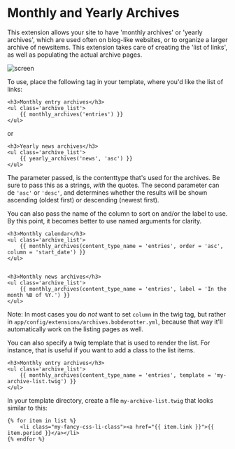 Monthly and Yearly Archives
===========================

This extension allows your site to have 'monthly archives' or 'yearly
archives', which are used often on blog-like websites, or to organize a larger
archive of newsitems. This extension takes care of creating the 'list of links', as well as populating the actual archive pages.

![screen](https://cloud.githubusercontent.com/assets/1833361/8061500/65de807a-0ecb-11e5-9851-afb4b6772419.png)

To use, place the following tag in your template, where you'd like the list of links:

```twig
<h3>Monthly entry archives</h3>
<ul class='archive_list'>
    {{ monthly_archives('entries') }}
</ul>
```

or

```twig
<h3>Yearly news archives</h3>
<ul class='archive_list'>
    {{ yearly_archives('news', 'asc') }}
</ul>
```

The parameter passed, is the contenttype that's used for the archives. Be sure to pass this as a strings, _with_ the quotes. The second parameter can de `'asc'` or `'desc'`, and determines whether the results will be shown ascending (oldest first) or descending (newest first).

You can also pass the name of the column to sort on and/or the label to use. By this point, it becomes better to use named arguments for clarity.

```twig
<h3>Monthly calendar</h3>
<ul class='archive_list'>
    {{ monthly_archives(content_type_name = 'entries', order = 'asc', column = 'start_date') }}
</ul>


<h3>Monthly news archives</h3>
<ul class='archive_list'>
    {{ monthly_archives(content_type_name = 'entries', label = 'In the month %B of %Y.') }}
</ul>

```

Note: In most cases you do _not_ want to set `column` in the twig tag, but rather in `app/config/extensions/archives.bobdenotter.yml`, because that way it'll automatically work on the listing pages as well.


You can also specify a twig template that is used to render the list. For instance, that is useful if you want to add a class to the list items.

 ```twig
 <h3>Monthly entry archives</h3>
 <ul class='archive_list'>
     {{ monthly_archives(content_type_name = 'entries', template = 'my-archive-list.twig') }}
 </ul>
 ```
 
 In your template directory, create a file `my-archive-list.twig` that looks similar to this:
 ```twig
 {% for item in list %}
     <li class="my-fancy-css-li-class"><a href="{{ item.link }}">{{ item.period }}</a></li>
 {% endfor %}
 ```


